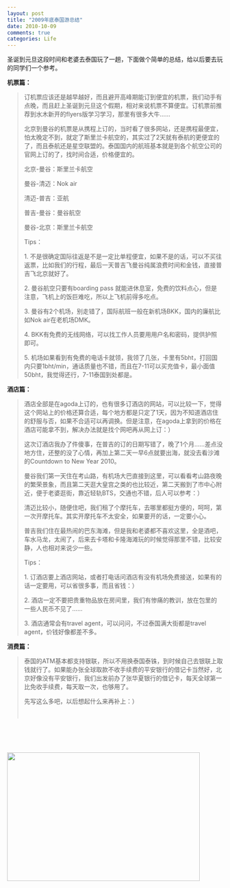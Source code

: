 ```yaml
---
layout: post
title: "2009年底泰国游总结"
date: 2010-10-09
comments: true
categories: Life
---
```

<p>圣诞到元旦这段时间和老婆去泰国玩了一趟，下面做个简单的总结，给以后要去玩的同学们一个参考。</p>
<p><strong>机票篇：</strong></p>
<blockquote>订机票应该还是越早越好，而且避开高峰期能订到便宜的机票，我们动手有点晚，而且赶上圣诞到元旦这个假期，相对来说机票不算便宜。订机票前推荐到水木新开的flyers版学习学习，那里有很多大牛&hellip;&hellip;<br />
<p>北京到曼谷的机票是从携程上订的，当时看了很多网站，还是携程最便宜，怕太晚定不到，就定了斯里兰卡航空的，其实过了2天就有泰航的更便宜的了，而且泰航还是星空联盟的。泰国国内的航班基本就是到各个航空公司的官网上订的了，找时间合适，价格便宜的。</p>
北京-曼谷：斯里兰卡航空<br />
<p>曼谷-清迈：Nok air</p>
清迈-普吉：亚航<br />
<p>普吉-曼谷：曼谷航空</p>
曼谷-北京：斯里兰卡航空<br />
<p>Tips：</p>
1. 不是很确定国际往返是不是一定比单程便宜，如果不是的话，可以不买往返票，比如我们的行程，最后一天普吉飞曼谷纯属浪费时间和金钱，直接普吉飞北京就好了。<br />
<p>2. 曼谷航空只要有boarding pass 就能进休息室，免费的饮料点心，但是注意，飞机上的饭巨难吃，所以上飞机前得多吃点。</p>
3. 曼谷有2个机场，别走错了，国际航班一般在新机场BKK，国内的廉航比如Nok air在老机场DMK。<br />
<p>4. BKK有免费的无线网络，可以找工作人员要用用户名和密码，提供护照即可。</p>
5. 机场如果看到有免费的电话卡就领，我领了几张，卡里有5bht，打回国内只要1bht/min，通话质量也不错，而且在7-11可以买充值卡，最小面值50bht，我觉得还行，7-11泰国到处都是。<br /></blockquote>
<p><strong>酒店篇：</strong></p>
<blockquote>酒店全部是在agoda上订的，也有很多订酒店的网站，可以比较一下，觉得这个网站上的价格还算合适，每个地方都是只定了1天，因为不知道酒店住的舒服与否，如果不合适可以再调换。但是注意，在agoda上拿到的价格在酒店可能拿不到，解决办法就是找个网吧再从网上订：）<br />
<p>这次订酒店我办了件傻事，在普吉的订的日期写错了，晚了1个月&hellip;&hellip;差点没地方住，还整的没了心情，再加上第二天一早6点就要出海，就没去看沙滩的Countdown to New Year 2010。</p>
曼谷我们第一天住在考山路，有机场大巴直接到这里，可以看看考山路夜晚的繁荣景象，而且第二天逛大皇宫之类的也比较近，第二天搬到了市中心附近，便于老婆逛街，靠近轻轨BTS，交通也不错，后人可以参考：）<br />
<p>清迈比较小，随便住吧，我们租了个摩托车，去哪里都挺方便的，呵呵，第一次开摩托车。其实开摩托车不太安全，如果要开的话，一定要小心。</p>
普吉我们住在最热闹的巴东海滩，但是我和老婆都不喜欢这里，全是酒吧，车水马龙，太闹了，后来去卡塔和卡隆海滩玩的时候觉得那里不错，比较安静，人也相对来说少一些。<br />
<p>Tips：</p>
1. 订酒店要上酒店网站，或者打电话问酒店有没有机场免费接送，如果有的话一定要用，可以省很多事，而且省钱：）<br />
<p>2. 酒店一定不要把贵重物品放在房间里，我们有惨痛的教训，放在包里的一些人民币不见了&hellip;&hellip;</p>
3. 酒店通常会有travel agent，可以问问，不过泰国满大街都是travel agent，价钱好像都差不多。<br /></blockquote>
<p><strong>消费篇：</strong></p>
<blockquote>泰国的ATM基本都支持银联，所以不用换泰国泰铢，到时候自己去银联上取钱就行了。如果能办张全球取款不收手续费的平安银行的借记卡当然好，北京好像没有平安银行，我们出发前办了张华夏银行的借记卡，每天全球第一比免收手续费，每天取一次，也够用了。<br />
<p>先写这么多吧，以后想起什么来再补上：）</p>
<br /></blockquote>
<p><br /> <br /><br /></p>

<p>
<a href="http://www.blogabond.com/Promo/GetABlogMap.aspx"><img id="imgBlogabondLogo" style="position: absolute; margin: 2px;" src="http://img.blogabond.com/img2/logo_25.png" border="0" alt="" /><img src="http://www.blogabond.com/BlogMapImage.aspx?tripID=25489" border="0" alt="" width="450" height="300" /></a></p>